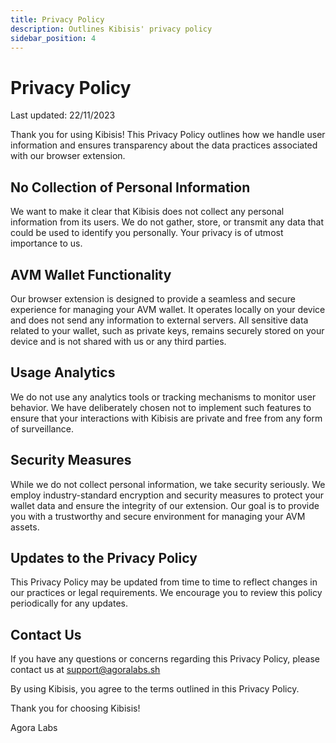 ```yaml
---
title: Privacy Policy
description: Outlines Kibisis' privacy policy
sidebar_position: 4
---
```


# Privacy Policy

Last updated: 22/11/2023

Thank you for using Kibisis! This Privacy Policy outlines how we handle user information and ensures transparency about the data practices associated with our browser extension.

## No Collection of Personal Information

We want to make it clear that Kibisis does not collect any personal information from its users. We do not gather, store, or transmit any data that could be used to identify you personally. Your privacy is of utmost importance to us.

## AVM Wallet Functionality

Our browser extension is designed to provide a seamless and secure experience for managing your AVM wallet. It operates locally on your device and does not send any information to external servers. All sensitive data related to your wallet, such as private keys, remains securely stored on your device and is not shared with us or any third parties.

## Usage Analytics

We do not use any analytics tools or tracking mechanisms to monitor user behavior. We have deliberately chosen not to implement such features to ensure that your interactions with Kibisis are private and free from any form of surveillance.

## Security Measures

While we do not collect personal information, we take security seriously. We employ industry-standard encryption and security measures to protect your wallet data and ensure the integrity of our extension. Our goal is to provide you with a trustworthy and secure environment for managing your AVM assets.

## Updates to the Privacy Policy

This Privacy Policy may be updated from time to time to reflect changes in our practices or legal requirements. We encourage you to review this policy periodically for any updates.

## Contact Us

If you have any questions or concerns regarding this Privacy Policy, please contact us at [support@agoralabs.sh](mailto:support@agoralabs.sh)

By using Kibisis, you agree to the terms outlined in this Privacy Policy.

Thank you for choosing Kibisis!

Agora Labs
